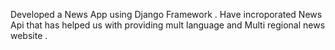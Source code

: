 Developed a News App using Django Framework . Have incroporated News Api that has helped us with providing mult language and Multi regional news website . 
